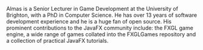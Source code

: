 Almas is a Senior Lecturer in Game Development at the University of Brighton, with a PhD in Computer Science. 
He has over 13 years of software development experience and he is a huge fan of open source. His prominent 
contributions to the JavaFX community include: the FXGL game engine, a wide range of games collated into the 
FXGLGames repository and a collection of practical JavaFX tutorials.
